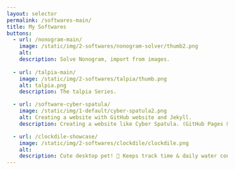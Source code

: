 ```yaml
---
layout: selector
permalink: /softwares-main/
title: My Softwares
buttons:
  - url: /nonogram-main/
    image: /static/img/2-softwares/nonogram-solver/thumb2.png
    alt: 
    description: Solve Nonogram, import from images.
  
  - url: /talpia-main/
    image: /static/img/2-softwares/talpia/thumb.png
    alt: talpia.png
    description: The talpia Series.

  - url: /software-cyber-spatula/
    image: /static/img/1-default/cyber-spatula2.png
    alt: Creating a website with GitHub website and Jekyll.
    description: Creating a website like Cyber Spatula. (GitHub Pages & Jekyll)

  - url: /clockdile-showcase/
    image: /static/img/2-softwares/clockdile/clockdile.png
    alt: 
    description: Cute desktop pet! 🐊 Keeps track time & daily water consumption for you.
---
```


